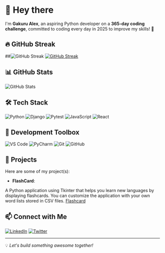 # 👋 Hey there

I'm **Gakuru Alex**, an aspiring Python developer on a **365-day coding challenge**, committed to coding every day in 2025 to improve my skills! 🚀

## 🔥 GitHub Streak

##![GitHub Streak](https://github-readme-streak-stats.herokuapp.com/?user=GakuruAlex)
[![GitHub Streak](https://streak-stats.demolab.com/?user=GakuruAlex)](https://git.io/streak-stats)

## 📊 GitHub Stats

![GitHub Stats](https://github-readme-stats.vercel.app/api?username=GakuruAlex&show_icons=true&theme=dark)

## 🛠️ Tech Stack

![Python](https://img.shields.io/badge/Python-3776AB?style=for-the-badge&logo=python&logoColor=white)
![Django](https://img.shields.io/badge/Django-092E20?style=for-the-badge&logo=django&logoColor=white)
![Pytest](https://img.shields.io/badge/Pytest-0A9EDC?style=for-the-badge&logo=pytest&logoColor=white)
![JavaScript](https://img.shields.io/badge/JavaScript-F7DF1E?style=for-the-badge&logo=javascript&logoColor=black)
![React](https://img.shields.io/badge/React-61DAFB?style=for-the-badge&logo=react&logoColor=black)

## 🧰 Development Toolbox

![VS Code](https://img.shields.io/badge/Visual_Studio_Code-0078D7?style=for-the-badge&logo=visual-studio-code&logoColor=white)
![PyCharm](https://img.shields.io/badge/PyCharm-000000?style=for-the-badge&logo=pycharm&logoColor=white)
![Git](https://img.shields.io/badge/Git-F05032?style=for-the-badge&logo=git&logoColor=white)
![GitHub](https://img.shields.io/badge/GitHub-181717?style=for-the-badge&logo=github&logoColor=white)

## 🚀 Projects

Here are some of my project(s):

- **FlashCard**:

A Python application using Tkinter that helps you learn new languages by displaying flashcards.  You can customize the application with your own word lists stored in CSV files. [Flashcard](https://github.com/GakuruAlex/FlashCardApp)

## 📫 Connect with Me

[![LinkedIn](https://img.shields.io/badge/LinkedIn-0A66C2?style=for-the-badge&logo=linkedin&logoColor=white)](https://www.linkedin.com/in/alex-gakuru-792735229/)
[![Twitter](https://img.shields.io/badge/Twitter-1DA1F2?style=for-the-badge&logo=twitter&logoColor=white)](https://x.com/G8l3x)

---
💡 _Let's build something awesome together!_
